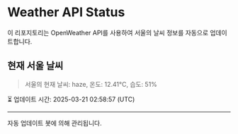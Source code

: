 
# Weather API Status

이 리포지토리는 OpenWeather API를 사용하여 서울의 날씨 정보를 자동으로 업데이트합니다.

## 현재 서울 날씨
> 서울의 현재 날씨: haze, 온도: 12.41°C, 습도: 51%

⏳ 업데이트 시간: 2025-03-21 02:58:57 (UTC)

---
자동 업데이트 봇에 의해 관리됩니다.
